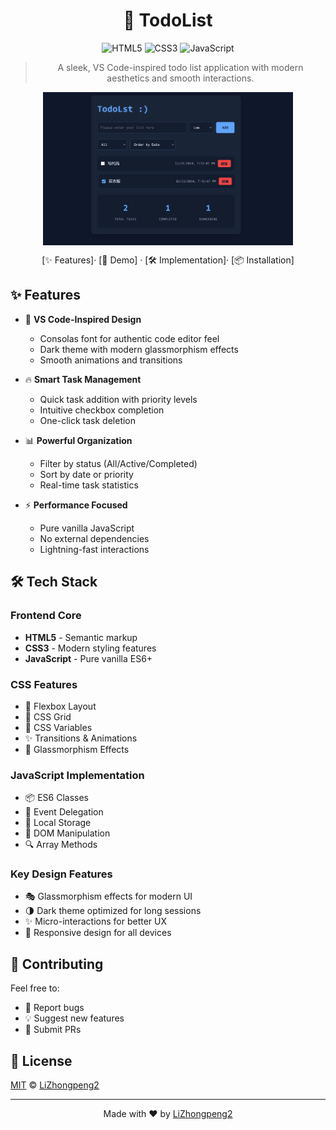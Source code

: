 <div align="center">

# 🚀 TodoList

<p align="center">
  <img src="https://img.shields.io/badge/HTML5-E34F26?style=for-the-badge&logo=html5&logoColor=white" alt="HTML5"/>
  <img src="https://img.shields.io/badge/CSS3-1572B6?style=for-the-badge&logo=css3&logoColor=white" alt="CSS3"/>
  <img src="https://img.shields.io/badge/JavaScript-F7DF1E?style=for-the-badge&logo=javascript&logoColor=black" alt="JavaScript"/>
</p>

> A sleek, VS Code-inspired todo list application with modern aesthetics and smooth interactions.

<div style="display: flex; justify-content: center; gap: 10px;">
  <img src="https://raw.githubusercontent.com/LiZhongpeng2/todoList/main/demo01.png" width="400"/>
</div>

[✨ Features]· [🎯 Demo] · [🛠️ Implementation]· [📦 Installation]

</div>

## ✨ Features

- 🎨 **VS Code-Inspired Design**
  - Consolas font for authentic code editor feel
  - Dark theme with modern glassmorphism effects
  - Smooth animations and transitions

- 🔥 **Smart Task Management**
  - Quick task addition with priority levels
  - Intuitive checkbox completion
  - One-click task deletion

- 📊 **Powerful Organization**
  - Filter by status (All/Active/Completed)
  - Sort by date or priority
  - Real-time task statistics

- ⚡ **Performance Focused**
  - Pure vanilla JavaScript
  - No external dependencies
  - Lightning-fast interactions

## 🛠️ Tech Stack

### Frontend Core
- **HTML5** - Semantic markup
- **CSS3** - Modern styling features
- **JavaScript** - Pure vanilla ES6+

### CSS Features
- 🎨 Flexbox Layout
- 📏 CSS Grid
- 🎯 CSS Variables
- ✨ Transitions & Animations
- 🌟 Glassmorphism Effects

### JavaScript Implementation
- 📦 ES6 Classes
- 🎯 Event Delegation
- 💾 Local Storage
- 🔄 DOM Manipulation
- 🔍 Array Methods

### Key Design Features
- 🎭 Glassmorphism effects for modern UI
- 🌗 Dark theme optimized for long sessions
- ✨ Micro-interactions for better UX
- 📱 Responsive design for all devices

## 🤝 Contributing

Feel free to:
- 🐛 Report bugs
- 💡 Suggest new features
- 🔧 Submit PRs

## 📜 License

[MIT](LICENSE) © [LiZhongpeng2](https://github.com/LiZhongpeng2)

---

<div align="center">
  Made with ❤️ by <a href="https://github.com/LiZhongpeng2">LiZhongpeng2</a>
</div>




